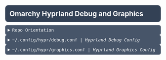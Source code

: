 <!-- /qompassai/arc/omarchy/default/hypr/README.md -->
<!-- Qompass AI Omarchy Graphics README.md -->
<!-- Copyright (C) 2025 Qompass AI, All rights reserved -->
<!-- ---------------------------------------- -->
<h1 style="font-size: 1.6em; font-weight: bold; padding: 14px; background: #334155; color: white; border-radius: 10px; margin: 10px 0;">
  Omarchy Hyprland Debug and Graphics
</h1>

  <details>
  <summary style="padding: 8px; background: #475569; color: #fff; border-radius: 6px; font-family: monospace; cursor: pointer;">
    <span style="font-family: monospace;">Repo Orientation</em>
  </summary>

```sh
# ~/.config/hypr/
├── debug # debug folder per system
│   ├── gtk_debug.conf # default off
│   ├── intel_debug.conf # default off
│   ├── mesa_debug.conf # default off
│   ├── nvidia_debug.conf # default off
│   ├── opengl_debug.conf # default off
│   └── vulkan_debug.conf # default off
├── debug.conf # default on - uncomment by system to debug
├── graphics # graphics folder per system
│   ├── angle.conf
│   ├── gtk.conf
│   ├── intel.conf
│   ├── mesa.conf
│   ├── nvidia.conf
│   ├── unreal.conf
│   ├── vulkan.conf
│   └── x11.conf
├── graphics.conf
└── README.md

3 directories, 17 files
```

</details>

  <details>
  <summary style="padding: 8px; background: #475569; color: #fff; border-radius: 6px; font-family: monospace; cursor: pointer;">
    <span style="font-family: monospace;">~/.config/hypr/debug.conf</span> | <em>Hyprland Debug Config</em>
  </summary>

### Hyprland Debug Configuration Table

| Variable             | Values / Examples | Effect / Usage                               |        ELI5         |
|----------------------|-------------------|----------------------------------------------|:-------------------:|
| overlay              | true, false       | Enables debug overlay                        | Shows a see-through layer for debugging.           |
| damage_blink         | true, false       | Blink regions when damaged                   | Makes broken parts flash to help find problems.    |
| damage_tracking      | 0, 1, 2           | Sets damage tracking verbosity               | Tells how much the screen changes are watched.     |
| enable_stdout_logs   | true, false       | Print logs to standard output (stdout)       | Writes notes about what’s happening for you to read.|
| disable_time         | true, false       | Disable time info in debug logs              | Removes clocks from debug messages.                |
| disable_logs         | true, false       | Suppress all debug logs                      | Stops all debug messages so your screen isn’t messy.|
| suppress_errors      | true, false       | Suppress error logging                       | Hides error warnings so you don’t see scary stuff. |
| watchdog_timeout     | 5 (seconds)       | Timeout for debug watchdog actions           | Tells how long to wait before calling for help.    |
| disable_scale_checks | true, false       | Disable scale factor checks in debug         | Skips checking how big things should look.         |
| error_limit          | integer (e.g. 5)  | Maximum number of reported errors            | Only shows a few “uh-ohs” then stops listing more. |
| colored_stdout_logs  | true, false       | Color stdout debug logs                      | Makes the messages colorful!                       |
| pass                 | true, false       | Generic debug flag for "pass"                | Lets you test if stuff works without action.       |

### Hyprland Debug Environment Variables

| Environment Variable       | Value | Effect / Usage                                    |        ELI5         |
|---------------------------|-------|---------------------------------------------------|:-------------------:|
| AQ_TRACE                  | 1     | Enables AQ trace logging                          | Keeps a super-detailed diary of actions. |
| HYPRLAND_NO_RT            | 1     | Disable Hyprland real-time features               | Turns off superhero speed options.       |
| HYPRLAND_NO_SD_NOTIFY     | 1     | Disable Hyprland systemd notify integration       | Stops sending "hey, I’m ready!" messages.|
| HYPRLAND_NO_SD_VARS       | 1     | Ignore systemd environment variables              | Doesn’t listen to room settings anymore. |
| HYPRLAND_TRACE            | 1     | Enable verbose Hyprland trace logging             | Writes tons of notes about what happens. |
| WAYLAND_DEBUG             | 1     | Enables Wayland core debugging                    | Tells Wayland to explain everything it does. |

</details>

  <details>
  <summary style="padding: 8px; background: #475569; color: #fff; border-radius: 6px; font-family: monospace; cursor: pointer;">
    <span style="font-family: monospace;">~/.config/hypr/graphics.conf</span> | <em>Hyprland Graphics Config</em>
  </summary>

| Variable                   | Values / Examples                                                   | Effect / Usage                                                                   | Reference / Notes                                                     |
|----------------------------|---------------------------------------------------------------------|----------------------------------------------------------------------------------|-----------------------------------------------------------------------|
| AQ_DRM_DEVICES             | /dev/dri/card0:/dev/dri/card1                                       | Lists GPU device nodes for AQ (OpenGL, media, etc.)                              | [AQEMU docs/Arch Wiki] |
| AQ_MGPU_NO_EXPLICIT        | 1 (on), 0 (off)                                                     | Disables explicit multi-GPU setup                                                | [AQEMU docs] |
| AQ_NO_MODIFIERS            | 1 (on), 0 (off)                                                     | Disables DRM format modifiers                                                    | [AQEMU docs] |
| AQ_RENDER_BACKEND          | gl, vk, d3d11, d3d9                                                 | Rendering backend for AQ                                                         | (AQEMU/ANGLE) |
| CLUTTER_BACKEND            | wayland, x11                                                        | Backend for Clutter-based apps                                                    | [Clutter docs](https://www.clutter-project.org/) |
| DISCORD_ENABLE_WAYLAND     | 1                                                                   | Enables Wayland support in Discord                                               | [Discord issue](https://github.com/discord/discord-api-docs/issues/793) |
| EGL_PLATFORM               | wayland, x11, surfaceless, angle, gbm                               | Platform for EGL client (Wayland, X11, Surface-less, etc.)                        | [EGL docs](https://www.khronos.org/registry/EGL/sdk/docs/man/html/eglGetPlatformDisplayEXT.html) |
| EGL_PLATFORM_ANGLE_TYPE    | 0x3207,0x3208,0x320d,0x320e,0x3450,0x3489                           | ANGLE renderer backend (d3d9, d3d11, OpenGL, GLES, Vulkan, Metal)                 | [ANGLE docs](https://chromium.googlesource.com/angle/angle/+/HEAD/doc/DebuggingTips.md) |
| ELECTRON_ENABLE_LOGGING    | 1                                                                   | Enables logging for Electron apps                                                | [Electron docs](https://www.electronjs.org/docs/latest/api/environment-variables) |
| ELECTRON_ENABLE_WAYLAND    | 1                                                                   | Enables Wayland backend                                                          | [Electron Wayland](https://www.electronjs.org/blog/wayland) |
| ELECTRON_FLAGS             | --enable-wayland-ime --wayland-text-input-version=3 (space separated)| Chromium/Wayland flags                                                           | [Electron CLI flags](https://www.electronjs.org/docs/latest/api/process#processtype) |
| ELECTRON_OZONE_PLATFORM    | wayland, x11                                                        | Ozone platform backend for Electron                                              | [Electron Ozone](https://www.electronjs.org/docs/latest/tutorial/wayland) |
| ELECTRON_ENABLE_FEATURES   | UseOzonePlatform,WaylandWindowDecorations (comma-separated)         | Enable specific Chromium/Ozone/Wayland features                                   | (see Electron docs above) |
| ELECTRON_OZONE_PLATFORM_HINT | auto                                                               | Lets Electron auto-pick platform                                                 | (Electron) |
| GST_PLUGIN_PATH            | /usr/lib/gstreamer-1.0                                              | GStreamer plugin directory                                                        | [GStreamer docs](https://gstreamer.freedesktop.org/documentation/gstreamer/using-plugins.html) |
| ILLOGICAL_IMPULSE_VIRTUAL_ENV | absolute path                                                     | Python venv to use for a specific application                                     | (app-specific) |
| HYPRCURSOR_FORCE_SOFTWARE  | 1                                                                   | Force software-rendered cursors in Hyprland                                       | [Hyprland docs](https://wiki.hyprland.org/) |
| HYPRCURSOR_THEME           | Bibata-Modern-Ice (any theme name)                                  | Cursor theme for Hyprland                                                        | (Hyprland) |
| HYPRCURSOR_SIZE            | 24 (integer, pixels)                                                | Cursor size for Hyprland                                                         | (Hyprland) |
| MOZ_DBUS_REMOTE            | 1                                                                   | Enables remote DBus control in Mozilla Firefox/Thunderbird                        | [Mozilla env](https://wiki.archlinux.org/title/firefox#Configuration) |
| MOZ_ENABLE_WAYLAND         | 1                                                                   | Enable Wayland backend for Mozilla apps                                          | [Mozilla Wayland](https://wiki.mozilla.org/Wayland) |
| MOZ_WEBRENDER              | 1                                                                   | Enables WebRender GPU renderer                                                   | [Mozilla WebRender](https://wiki.mozilla.org/Platform/GFX/WebRender) |
| NIXOS_OZONE_WL             | 1                                                                   | Enable Ozone/Wayland on NixOS                                                    | [NixOS docs] |
| OZONE_PLATFORM             | auto, wayland, x11                                                  | Ozone (Chromium/Electron) backend platform                                       | [Chromium Ozone](https://www.chromium.org/developers/how-tos/run-chromium-with-ozone/) |
| QT_AUTO_SCREEN_SCALE_FACTOR| 1, 0                                                                | Automatic screen scaling in Qt                                                    | [Qt docs](https://doc.qt.io/qt-5/highdpi.html) |
| QT_QPA_PLATFORMTHEME       | qt6ct, kvantum, gtk2, etc.                                          | Sets Qt platform theme                                                           | [Qt docs](https://doc.qt.io/qt-5/qpa.html) |
| QT_SCALE_FACTOR            | 1 (float), e.g., 1.5                                                | Qt scaling factor                                                                | (Qt) |
| QT_QPA_PLATFORM            | wayland;xcb, wayland, xcb                                           | Qt platform plugins to use                                                       | [Qt QPA](https://doc.qt.io/qt-5/qpa.html) |
| QT_STYLE_OVERRIDE          | kvantum, any Qt style                                               | Override Qt widget style                                                         | (Qt) |
| QML2_IMPORT_PATH           | /usr/lib/qt6/qml                                                    | Additional import path for QML engine                                            | (Qt) |
| QT_WAYLAND_DISABLE_WINDOWDECORATION | 1                                                          | Disable Qt window decorations in Wayland backend                                 | (Qt Wayland) |
| SDL_VIDEO_YUV_HWACCEL      | 1                                                                   | Enable SDL YUV hardware acceleration                                            | [SDL wiki](https://wiki.libsdl.org/SDL_HINT_VIDEO_YUV_HWACCEL) |
| SDL_VIDEO_X11_DGAMOUSE     | 0, 1                                                                | Direct Graphics Access mouse input for SDL X11                                   | [SDL wiki](https://wiki.libsdl.org/SDL_HINT_VIDEO_X11_DGAMOUSE) |
| SDL_DYNAMIC_API_ALL        | 1                                                                   | Use all dynamic SDL APIs                                                         | (SDL3 only) |
| SDL_DYNAMIC_API            | /usr/local/lib/libSDL3.so.0                                         | Path to dynamic SDL library                                                      | (SDL3) |
| UE_WAYLAND_EGL_FORWARD     | 1                                                                   | Forward EGL/Wayland for Unreal Engine                                            | (Unreal Linux) |
| WEBKIT_FORCE_WAYLAND       | 1                                                                   | WebKitGTK: use Wayland                                                          | [WebKitGTK docs](https://webkitgtk.org/) |
| WEBVIEW_FORCE_WAYLAND      | 1                                                                   | WebView: use Wayland                                                            | (WebViewGTK) |
| WLR_DRM_DEVICES            | /dev/dri/card0:/dev/dri/card1                                       | Explicitly set which DRM nodes wlroots uses                                     | [Wlroots Arch Wiki](https://wiki.archlinux.org/title/Wlroots) |
| WLR_USE_LIBINPUT           | 1, 0                                                                | Use libinput for input in wlroots compositors                                   | (wlroots) |
| WLR_RENDERER               | gles2, vulkan, pixman                                               | Renderer for wlroots (GLES2, Vulkan, fallback to pixman)                        | (wlroots) |
| WLR_RENDERER_ALLOW_SOFTWARE| 1, 0                                                                | Allow wlroots to fall back to software rendering                                | (wlroots) |



| Option Name                              | Value (hex) | Rendering Backend     | Shorthand |
|------------------------------------------|-------------|----------------------|-----------|
| EGL_PLATFORM_ANGLE_TYPE_D3D9_ANGLE       | 0x3207      | Direct3D 9           | d3d9      |
| EGL_PLATFORM_ANGLE_TYPE_D3D11_ANGLE      | 0x3208      | Direct3D 11          | d3d11     |
| EGL_PLATFORM_ANGLE_TYPE_OPENGL_ANGLE     | 0x320d      | OpenGL               | gl        |
| EGL_PLATFORM_ANGLE_TYPE_OPENGLES_ANGLE   | 0x320e      | OpenGL ES            | es        |
| EGL_PLATFORM_ANGLE_TYPE_VULKAN_ANGLE     | 0x3450      | Vulkan               | vk        |
| EGL_PLATFORM_ANGLE_TYPE_METAL_ANGLE      | 0x3489      | Metal (macOS/iOS)    | mtl       |

</details>
